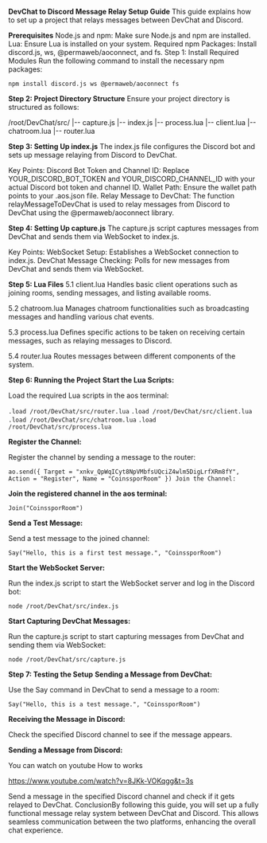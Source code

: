**DevChat to Discord Message Relay Setup Guide**
This guide explains how to set up a project that relays messages between DevChat and Discord.

**Prerequisites**
Node.js and npm: Make sure Node.js and npm are installed.
Lua: Ensure Lua is installed on your system.
Required npm Packages: Install discord.js, ws, @permaweb/aoconnect, and fs.
Step 1: Install Required Modules
Run the following command to install the necessary npm packages:


`npm install discord.js ws @permaweb/aoconnect fs`

**Step 2: Project Directory Structure**
Ensure your project directory is structured as follows:


/root/DevChat/src/
|-- capture.js
|-- index.js
|-- process.lua
|-- client.lua
|-- chatroom.lua
|-- router.lua

**Step 3: Setting Up index.js**
The index.js file configures the Discord bot and sets up message relaying from Discord to DevChat.

Key Points:
Discord Bot Token and Channel ID: Replace YOUR_DISCORD_BOT_TOKEN and YOUR_DISCORD_CHANNEL_ID with your actual Discord bot token and channel ID.
Wallet Path: Ensure the wallet path points to your .aos.json file.
Relay Message to DevChat: The function relayMessageToDevChat is used to relay messages from Discord to DevChat using the @permaweb/aoconnect library.

**Step 4: Setting Up capture.js**
The capture.js script captures messages from DevChat and sends them via WebSocket to index.js.

Key Points:
WebSocket Setup: Establishes a WebSocket connection to index.js.
DevChat Message Checking: Polls for new messages from DevChat and sends them via WebSocket.

**Step 5: Lua Files**
5.1 client.lua
Handles basic client operations such as joining rooms, sending messages, and listing available rooms.

5.2 chatroom.lua
Manages chatroom functionalities such as broadcasting messages and handling various chat events.

5.3 process.lua
Defines specific actions to be taken on receiving certain messages, such as relaying messages to Discord.

5.4 router.lua
Routes messages between different components of the system.



**Step 6: Running the Project**
**Start the Lua Scripts:**

Load the required Lua scripts in the aos terminal:

`.load /root/DevChat/src/router.lua`
`.load /root/DevChat/src/client.lua`
`.load /root/DevChat/src/chatroom.lua`
`.load /root/DevChat/src/process.lua`

**Register the Channel:**

Register the channel by sending a message to the router:

`ao.send({ Target = "xnkv_QpWqICyt8NpVMbfsUQciZ4wlm5DigLrfXRm8fY", Action = "Register", Name = "CoinssporRoom" })
Join the Channel:`

**Join the registered channel in the aos terminal:**

`Join("CoinssporRoom")`

**Send a Test Message:**

Send a test message to the joined channel:

`Say("Hello, this is a first test message.", "CoinssporRoom")`

**Start the WebSocket Server:**

Run the index.js script to start the WebSocket server and log in the Discord bot:

`node /root/DevChat/src/index.js`


**Start Capturing DevChat Messages:**

Run the capture.js script to start capturing messages from DevChat and sending them via WebSocket:

`node /root/DevChat/src/capture.js`

**Step 7: Testing the Setup**
**Sending a Message from DevChat:**

Use the Say command in DevChat to send a message to a room:

`Say("Hello, this is a test message.", "CoinssporRoom")`

**Receiving the Message in Discord:**

Check the specified Discord channel to see if the message appears.

**Sending a Message from Discord:**

You can watch on youtube How to works 

https://www.youtube.com/watch?v=8JKk-VOKqgg&t=3s

Send a message in the specified Discord channel and check if it gets relayed to DevChat.
ConclusionBy following this guide, you will set up a fully functional message relay system between DevChat and Discord. This allows seamless communication between the two platforms, enhancing the overall chat experience.
